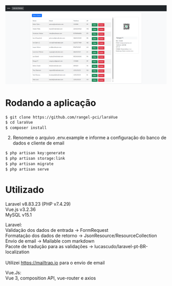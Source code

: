 <img src="https://github.com/rangel-pci/files/blob/master/laraVue-shot.png" />

# Rodando a aplicação

```bash
$ git clone https://github.com/rangel-pci/laraVue
$ cd laraVue
$ composer install
```
2. Renomeie o arquivo .env.example e informe a configuração do banco de dados e cliente de email
```bash
$ php artisan key:generate
$ php artisan storage:link
$ php artisan migrate
$ php artisan serve
```

# Utilizado
Laravel v8.83.23 (PHP v7.4.29)<br>
Vue.js v3.2.36<br>
MySQL v15.1

Laravel:<br>
Validação dos dados de entrada -> FormRequest<br>
Formatação dos dados de retorno -> JsonResource/ResourceCollection<br>
Envio de email -> Mailable com markdown<br>
Pacote de tradução para as validações -> lucascudo/laravel-pt-BR-localization<br>
<br>
Utilizei https://mailtrap.io para o envio de email

Vue.Js:<br>
Vue 3, composition API, vue-router e axios
